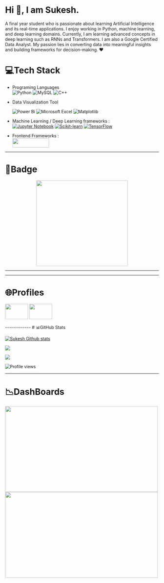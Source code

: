 # Hi 👋, I am Sukesh.

A final year student who is passionate about learning Artificial Intelligence and its real-time applications. I enjoy working in Python, machine learning, and deep learning domains. Currently, I am learning advanced concepts in deep learning such as RNNs and Transformers. I am also a Google Certified Data Analyst. My passion lies in converting data into meaningful insights and building frameworks for decision-making. ❤️


#  💻Tech Stack

- Programing Languages   <br />
                 ![Python](https://img.shields.io/badge/python-3670A0?style=for-the-badge&logo=python&logoColor=ffdd54)  ![MySQL](https://img.shields.io/badge/mysql-%2300f.svg?style=for-the-badge&logo=mysql&logoColor=white) ![C++](https://img.shields.io/badge/c++-%2300599C.svg?style=for-the-badge&logo=c%2B%2B&logoColor=white)
                      
- Data Visualization Tool <br/>

  ![Power Bi](https://img.shields.io/badge/power_bi-F2C811?style=for-the-badge&logo=powerbi&logoColor=black)  ![Microsoft Excel](https://img.shields.io/badge/Microsoft_Excel-217346?style=for-the-badge&logo=microsoft-excel&logoColor=white)   ![Matplotlib](https://img.shields.io/badge/Matplotlib-%23ffffff.svg?style=for-the-badge&logo=Matplotlib&logoColor=black)

- Machine Learning / Deep Learning frameworks : <br />
    [![Jupyter Notebook](https://img.shields.io/badge/Jupyter-F37626.svg?&style=for-the-badge&logo=Jupyter&logoColor=white)]()
    [![Scikit-learn](https://img.shields.io/badge/scikit_learn-F7931E?style=for-the-badge&logo=scikit-learn&logoColor=white)]()
    [![TensorFlow](https://img.shields.io/badge/TensorFlow-FF6F00?style=for-the-badge&logo=tensorflow&logoColor=white)]()

- Frontend Frameworks : <br/>
 <img src="https://cdn.analyticsvidhya.com/wp-content/uploads/2021/06/39595st.jpeg" width="120" height="30"></p> 
------------
#  📛Badge
 <p align="center"><img src="https://user-images.githubusercontent.com/85696992/231519830-a67da721-c5ec-46d7-93c9-34d6d628dd6c.png" width="300" height="280"></p>

-------------

                       
-------------
# 🌐Profiles
<p><a href="https://www.linkedin.com/in/sukesh-n-d-633865204/"><img src="https://cdn.jsdelivr.net/npm/simple-icons@3.0.1/icons/linkedin.svg" width="75" height="50"></a>  <a href="https://leetcode.com/SUKESH_7/"><img src="https://user-images.githubusercontent.com/85696992/231527992-0b0ed3f9-887a-4295-8ca4-d912bf5b958e.png" width="75" height="50"></a></p>
-------------
# 📊GitHub Stats

[![Sukesh Github stats](https://github-readme-stats.vercel.app/api?username=NDSUKESH&show_icons=true&hide=contribs,prs&theme=jolly)](https://github.com/anuraghazra/github-readme-stats)

![](https://github-readme-streak-stats.herokuapp.com/?user=NDSUKESH&theme=jolly&hide_border=true)<br/>

![](https://github-readme-stats.vercel.app/api/top-langs/?username=NDSUKESH&theme=jolly&hide_border=true&include_all_commits=false&count_private=false&layout=compact)

![Profile views](https://gpvc.arturio.dev/NDSUKESH)  

-------------
# 📉DashBoards 

 <p ><img src="https://user-images.githubusercontent.com/85696992/231541774-3b375ade-9763-4da0-8cad-704d0228b70c.png" width="500" height="280">   <img src="https://user-images.githubusercontent.com/85696992/231542598-195983b8-b4aa-4766-9fd3-0fcc5dd8cd4d.png" width="500" height="280"></p>

